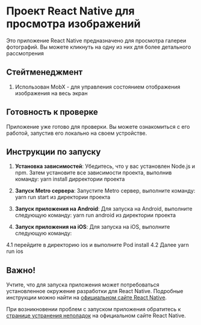 # Проект React Native для просмотра изображений

Это приложение React Native предназначено для просмотра галереи фотографий. 
Вы можете кликнуть на одну из них для более детального рассмотрения

## Стейтменеджмент
1. Использован MobX - для управления состоянием отображения изображения на весь экран

## Готовность к проверке

Приложение уже готово для проверки. Вы можете ознакомиться с его работой, запустив его локально на своем устройстве.

## Инструкции по запуску

1. **Установка зависимостей**: Убедитесь, что у вас установлен Node.js и npm. Затем установите все зависимости проекта, выполнив команду: yarn install дирректории проекта

2. **Запуск Metro сервера**: Запустите Metro сервер, выполните команду: yarn run start из директории проекта

3. **Запуск приложения на Android**: Для запуска на Android, выполните следующую команду:  yarn run android из директории проекта

4. **Запуск приложения на iOS**: Для запуска на iOS, выполните следующую команду: 
 
  4.1 перейдите в директорию ios и выполните Pod install 
  4.2 Далее yarn run ios

## Важно!

Учтите, что для запуска приложения может потребоваться установленное окружение разработки для React Native. Подробные инструкции можно найти на [официальном сайте React Native](https://reactnative.dev/docs/environment-setup).

При возникновении проблем с запуском приложения обратитесь к [странице устранения неполадок](https://reactnative.dev/docs/troubleshooting) на официальном сайте React Native.
